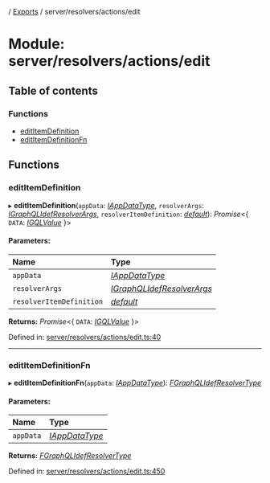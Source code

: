 [](../README.md) / [Exports](../modules.md) / server/resolvers/actions/edit

# Module: server/resolvers/actions/edit

## Table of contents

### Functions

- [editItemDefinition](server_resolvers_actions_edit.md#edititemdefinition)
- [editItemDefinitionFn](server_resolvers_actions_edit.md#edititemdefinitionfn)

## Functions

### editItemDefinition

▸ **editItemDefinition**(`appData`: [*IAppDataType*](../interfaces/server.iappdatatype.md), `resolverArgs`: [*IGraphQLIdefResolverArgs*](../interfaces/base_root_gql.igraphqlidefresolverargs.md), `resolverItemDefinition`: [*default*](../classes/base_root_module_itemdefinition.default.md)): *Promise*<{ `DATA`: [*IGQLValue*](../interfaces/gql_querier.igqlvalue.md)  }\>

#### Parameters:

Name | Type |
:------ | :------ |
`appData` | [*IAppDataType*](../interfaces/server.iappdatatype.md) |
`resolverArgs` | [*IGraphQLIdefResolverArgs*](../interfaces/base_root_gql.igraphqlidefresolverargs.md) |
`resolverItemDefinition` | [*default*](../classes/base_root_module_itemdefinition.default.md) |

**Returns:** *Promise*<{ `DATA`: [*IGQLValue*](../interfaces/gql_querier.igqlvalue.md)  }\>

Defined in: [server/resolvers/actions/edit.ts:40](https://github.com/onzag/itemize/blob/55e63f2c/server/resolvers/actions/edit.ts#L40)

___

### editItemDefinitionFn

▸ **editItemDefinitionFn**(`appData`: [*IAppDataType*](../interfaces/server.iappdatatype.md)): [*FGraphQLIdefResolverType*](base_root_gql.md#fgraphqlidefresolvertype)

#### Parameters:

Name | Type |
:------ | :------ |
`appData` | [*IAppDataType*](../interfaces/server.iappdatatype.md) |

**Returns:** [*FGraphQLIdefResolverType*](base_root_gql.md#fgraphqlidefresolvertype)

Defined in: [server/resolvers/actions/edit.ts:450](https://github.com/onzag/itemize/blob/55e63f2c/server/resolvers/actions/edit.ts#L450)
